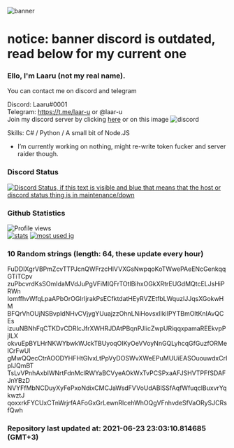 
![banner](https://raw.githubusercontent.com/stop-bark/stop-bark/master/banner4.png)
# notice: banner discord is outdated, read below for my current one


### Ello, I'm Laaru (not my real name).

You can contact me on discord and telegram  

Discord: Laaru#0001  
Telegram: https://t.me/laar-u or @laar-u  
Join my discord server by clicking [here](https://discord.gg/invite/monk) or on this image ![discord](https://discord.com/api/guilds/848458923136122901/embed.png)

Skills: C# / Python / A small bit of Node.JS  

- I’m currently working on nothing, might re-write token fucker and server raider though.

### Discord Status
[![Discord Status, if this text is visible and blue that means that the host or discord status thing is in maintenance/down](https://discord.c99.nl/widget/theme-4/739824148267925565.png)](https://discord.c99.nl/)

### Github Statistics
![Profile views](https://komarev.com/ghpvc/?username=Laar-u) <br> [![stats](https://github-readme-stats.vercel.app/api?username=Laar-u&show_icons=true&theme=synthwave)](https://github.com/anuraghazra/github-readme-stats) [![most used ig](https://github-readme-stats.vercel.app/api/top-langs/?username=Laar-u&layout=compact&theme=synthwave&show_icons=true&langs_count=10)]((https://github.com/anuraghazra/github-readme-stats))

### 10 Random strings (length: 64, these update every hour)
FuDDIXgrVBPmZcvTTPJcnQWFrzcHlVVXGsNwpqoKoTWwePAeENcGenkqqGTiTCpv
zuPbcvrdKsSOmIdaMVdJuPgVFiMlQFrTOtIBihxOGkXRtrEUGdMQtcELJsHiPRWn
IomffhvWfqLpaAPbOrOGIrIjrakPsECfktdatHEyRVZEtfbLWquzlJJqsXGokwHM
BFQrVhOUjNSBvpldNHvCVjygYUuajzzOhnLNiHovsxlIkiIPYTBmOltKnIAvQCEs
izuuNBNhFqCTKDvCDRIcJfrXWHRJDAtPBqnPJIicZwpURiqqxpamaREEkvpPjILX
okvuEpBYLHrNKWYbwkWJckTBUyoqOIKyOeVVoyNnGQLyhcqGfGuzfORMelCrFwUl
gMwQQecCtrAOODYHFHtGlvxLtPpVyDOSWvXWeEPuMUUiEASOuouwdxCrIplJQmBT
TsLvVPnhAxbIWNrtFdnMclRWYaBCVyeAOkWxTvPCSPxaAFJSHVTPFfSDAFJnYBzD
NVYFfMbNCDuyXyFePxoNdixCMCJaWsdFVVoUdABlSSfAqfWfuqclBuxvrYqkwztJ
qoxxrkFYCUxCTnWrjrfAAFoGxGrLewnRlcehWhOQgVFnhvdeSfVaORySJCRsfQwh

### Repository last updated at: 2021-06-23 23:03:10.814685 (GMT+3)
